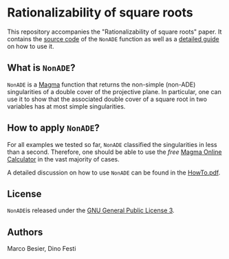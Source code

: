 # Rationalizability of square roots

This repository accompanies the "Rationalizability of square roots" paper.
It contains the [source code](https://github.com/marcobesier/rationalizability-of-square-roots/blob/master/NonADE.txt) of the `NonADE` function as well as a
[detailed guide](https://github.com/marcobesier/rationalizability-of-square-roots/blob/master/HowTo.pdf) on how to use it.

## What is `NonADE`?
`NonADE` is a [Magma](http://magma.maths.usyd.edu.au/magma/) function that returns the
non-simple (non-ADE) singularities of a double cover of the projective plane.
In particular, one can use it to show that the associated double cover
of a square root in two variables has at most simple singularities.

## How to apply `NonADE`?

For all examples we tested so far, `NonADE` classified the singularities in less than a second. Therefore, one should be able to use the *free*
[Magma Online Calculator](http://magma.maths.usyd.edu.au/calc/) in the vast majority of cases.

A detailed discussion on how to use `NonADE` can be found in the [HowTo.pdf](https://github.com/marcobesier/rationalizability-of-square-roots/blob/master/HowTo.pdf).

## License

`NonADE`is released under the
[GNU General Public License 3](http://www.gnu.org/licenses/gpl-3.0.html).

## Authors

Marco Besier, Dino Festi
